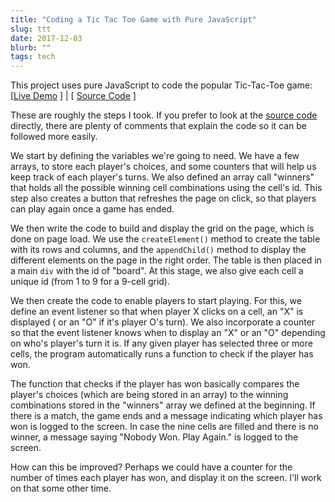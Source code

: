 ```yaml
---
title: "Coding a Tic Tac Toe Game with Pure JavaScript"
slug: ttt
date: 2017-12-03
blurb: ""
tags: tech
---
```


This project uses pure JavaScript to code the popular Tic-Tac-Toe game: [<a href="https://mariobox.github.io/tic-tac-toe/">Live Demo</a> ] | [ <a href="https://github.com/mariobox/tic-tac-toe">Source Code</a> ]

These are roughly the steps I took. If you prefer to look at the [source code](https://github.com/mariobox/tic-tac-toe) directly, there are plenty of comments that explain the code so it can be followed more easily.

We start by defining the variables we're going to need. We have a few arrays, to store each player's choices, and some counters that will help us keep track of each player's turns. We also defined an array call "winners" that holds all the possible winning cell combinations using the cell's id. This step also creates a button that refreshes the page on click, so that players can play again once a game has ended.

We then write the code to build and display the grid on the page, which is done on page load. We use the <code>createElement()</code> method to create the table with its rows and columns, and the  <code>appendChild()</code> method to display the different elements on the page in the right order. The table is then placed in a main <code>div</code> with the id of "board". At this stage, we also give each cell a unique id (from 1 to 9 for a 9-cell grid).

We then create the code to enable players to start playing. For this, we define an event listener so that when player X clicks on a cell, an "X" is displayed ( or an "O" if it's player O's turn). We also incorporate a counter so that the event listener knows when to display an "X" or an "O" depending on who's player's turn it is. If any given player has selected three or more cells, the program automatically runs a function to check if the player has won.

The function that checks if the player has won basically compares the player's choices (which are being stored in an array) to the winning combinations stored in the "winners" array we defined at the beginning. If there is a match, the game ends and a message indicating which player has won is logged to the screen. In case the nine cells are filled and there is no winner, a message saying "Nobody Won. Play Again." is logged to the screen.

How can this be improved? Perhaps we could have a counter for the number of times each player has won, and display it on the screen. I'll work on that some other time.

















